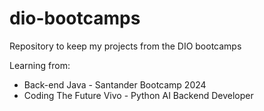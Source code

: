 # dio-bootcamps
Repository to keep my projects from the DIO bootcamps

Learning from: 

- Back-end Java - Santander Bootcamp 2024
- Coding The Future Vivo - Python AI Backend Developer
